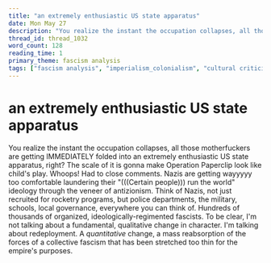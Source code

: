 ```yaml
---
title: "an extremely enthusiastic US state apparatus"
date: Mon May 27
description: "You realize the instant the occupation collapses, all those motherfuckers are getting IMMEDIATELY folded into an extremely enthusiastic US state apparatus,..."
thread_id: thread_1032
word_count: 128
reading_time: 1
primary_theme: fascism analysis
tags: ["fascism analysis", "imperialism_colonialism", "cultural criticism", "organizational theory"]
---
```


# an extremely enthusiastic US state apparatus

You realize the instant the occupation collapses, all those motherfuckers are getting IMMEDIATELY folded into an extremely enthusiastic US state apparatus, right? The scale of it is gonna make Operation Paperclip look like child's play. Whoops! Had to close comments. Nazis are getting wayyyyy too comfortable laundering their "(((Certain people))) run the world" ideology through the veneer of antizionism. Think of Nazis, not just recruited for rocketry programs, but police departments, the military, schools, local governance, everywhere you can think of. Hundreds of thousands of organized, ideologically-regimented fascists. To be clear, I'm not talking about a fundamental, qualitative change in character. I'm talking about redeployment. A *quantitative* change, a mass reabsorption of the forces of a collective fascism that has been stretched too thin for the empire's purposes.